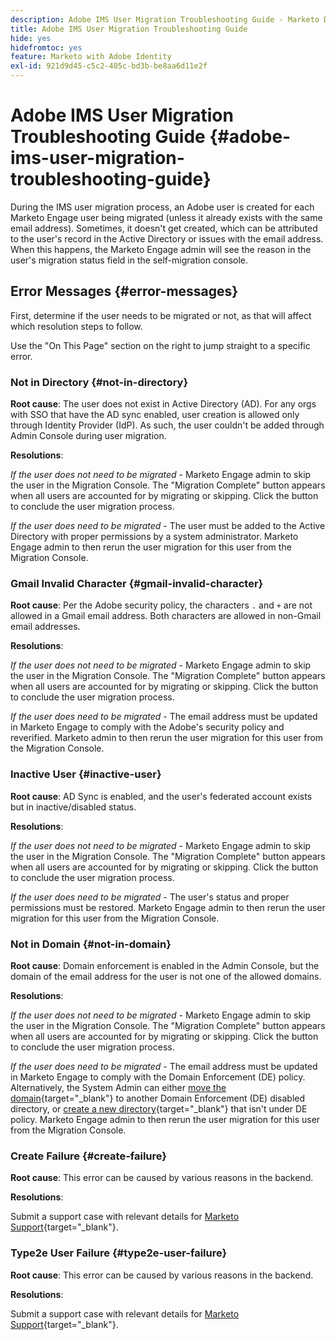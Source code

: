 ```yaml
---
description: Adobe IMS User Migration Troubleshooting Guide - Marketo Docs - Product Documentation
title: Adobe IMS User Migration Troubleshooting Guide
hide: yes
hidefromtoc: yes
feature: Marketo with Adobe Identity
exl-id: 921d9d45-c5c2-405c-bd3b-be8aa6d11e2f
---
```

# Adobe IMS User Migration Troubleshooting Guide {#adobe-ims-user-migration-troubleshooting-guide}

During the IMS user migration process, an Adobe user is created for each Marketo Engage user being migrated (unless it already exists with the same email address). Sometimes, it doesn't get created, which can be attributed to the user's record in the Active Directory or issues with the email address. When this happens, the Marketo Engage admin will see the reason in the user's migration status field in the self-migration console. 

## Error Messages {#error-messages}

First, determine if the user needs to be migrated or not, as that will affect which resolution steps to follow.

Use the "On This Page" section on the right to jump straight to a specific error.

### Not in Directory {#not-in-directory}

**Root cause**: The user does not exist in Active Directory (AD). For any orgs with SSO that have the AD sync enabled, user creation is allowed only through Identity Provider (IdP). As such, the user couldn't be added through Admin Console during user migration.

**Resolutions**:

_If the user does not need to be migrated_ - Marketo Engage admin to skip the user in the Migration Console. The "Migration Complete" button appears when all users are accounted for by migrating or skipping. Click the button to conclude the user migration process.

_If the user does need to be migrated_ - The user must be added to the Active Directory with proper permissions by a system administrator. Marketo Engage admin to then rerun the user migration for this user from the Migration Console.

### Gmail Invalid Character {#gmail-invalid-character}

**Root cause**: Per the Adobe security policy, the characters `.` and `+` are not allowed in a Gmail email address. Both characters are allowed in non-Gmail email addresses.

**Resolutions**:

_If the user does not need to be migrated_ - Marketo Engage admin to skip the user in the Migration Console. The "Migration Complete" button appears when all users are accounted for by migrating or skipping. Click the button to conclude the user migration process.

_If the user does need to be migrated_ - The email address must be updated in Marketo Engage to comply with the Adobe's security policy and reverified. Marketo admin to then rerun the user migration for this user from the Migration Console.

### Inactive User {#inactive-user}

**Root cause**: AD Sync is enabled, and the user's federated account exists but in inactive/disabled status.

**Resolutions**:

_If the user does not need to be migrated_ - Marketo Engage admin to skip the user in the Migration Console. The "Migration Complete" button appears when all users are accounted for by migrating or skipping. Click the button to conclude the user migration process.

_If the user does need to be migrated_ - The user's status and proper permissions must be restored. Marketo Engage admin to then rerun the user migration for this user from the Migration Console.

### Not in Domain {#not-in-domain}

**Root cause**: Domain enforcement is enabled in the Admin Console, but the domain of the email address for the user is not one of the allowed domains.

**Resolutions**:

_If the user does not need to be migrated_ - Marketo Engage admin to skip the user in the Migration Console. The "Migration Complete" button appears when all users are accounted for by migrating or skipping. Click the button to conclude the user migration process.

_If the user does need to be migrated_ - The email address must be updated in Marketo Engage to comply with the Domain Enforcement (DE) policy. Alternatively, the System Admin can either [move the domain](https://helpx.adobe.com/enterprise/using/manage-domains-directories.html#move-domains-across-directories){target="_blank"} to another Domain Enforcement (DE) disabled directory, or [create a new directory](https://helpx.adobe.com/enterprise/using/set-up-identity.html){target="_blank"} that isn't under DE policy. Marketo Engage admin to then rerun the user migration for this user from the Migration Console.

### Create Failure {#create-failure}

**Root cause**: This error can be caused by various reasons in the backend.

**Resolutions**:

Submit a support case with relevant details for [Marketo Support](https://nation.marketo.com/t5/support/ct-p/Support){target="_blank"}.

### Type2e User Failure {#type2e-user-failure}

**Root cause**: This error can be caused by various reasons in the backend.

**Resolutions**:

Submit a support case with relevant details for [Marketo Support](https://nation.marketo.com/t5/support/ct-p/Support){target="_blank"}.
